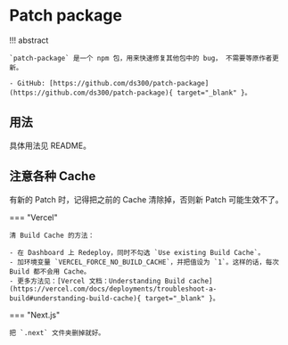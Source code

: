 # Patch package

!!! abstract

    `patch-package` 是一个 npm 包，用来快速修复其他包中的 bug， 不需要等原作者更新。

    - GitHub: [https://github.com/ds300/patch-package](https://github.com/ds300/patch-package){ target="_blank" }。

## 用法

具体用法见 README。

## 注意各种 Cache

有新的 Patch 时，记得把之前的 Cache 清除掉，否则新 Patch 可能生效不了。

=== "Vercel"

    清 Build Cache 的方法：

    - 在 Dashboard 上 Redeploy，同时不勾选 `Use existing Build Cache`。
    - 加环境变量 `VERCEL_FORCE_NO_BUILD_CACHE`，并把值设为 `1`。这样的话，每次 Build 都不会用 Cache。
    - 更多方法见：[Vercel 文档：Understanding Build cache](https://vercel.com/docs/deployments/troubleshoot-a-build#understanding-build-cache){ target="_blank" }。

=== "Next.js"

    把 `.next` 文件夹删掉就好。
